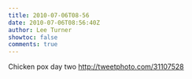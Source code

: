 ```yaml
---
title: 2010-07-06T08-56
date: 2010-07-06T08:56:40Z
author: Lee Turner
showtoc: false
comments: true
---
```


Chicken pox day two  http://tweetphoto.com/31107528

